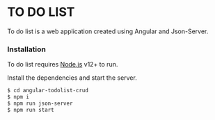 # TO DO LIST

To do list is a web application created using Angular and Json-Server.

### Installation

To do list requires [Node.js](https://nodejs.org/) v12+ to run.

Install the dependencies and start the server.

```sh
$ cd angular-todolist-crud
$ npm i
$ npm run json-server
$ npm run start
```
